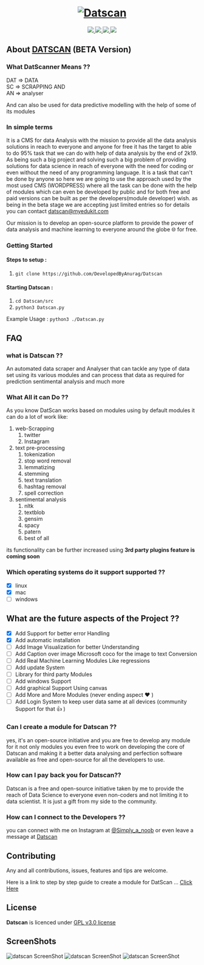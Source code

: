 <h1 align="center">
  <a href="https://github.com/DevelopedByAnurag/"><img src="https://developedbyanurag.github.io/Hosted-images/datscan/DatScan.png" alt="Datscan"></a></h1>
  
<p align="center">  
  <a href="https://docs.python.org/3/download.html">
    <img src="https://img.shields.io/badge/Python-3.x-green.svg">
  </a>
  <a href="https://github.com/DevelopedByAnurag/Datscan/">
    <img src="https://img.shields.io/badge/Version-v1.4.5 (UnStable beta)-blue.svg">
  </a>
  <a href="https://github.com/DevelopedByAnurag/Datscan/blob/master/LICENSE">
    <img src="https://img.shields.io/badge/License-GPLv3-orange.svg">
  </a> 
  <a href="https://github.com/DevelopedByAnurag/Datscan/">
    <img src="https://img.shields.io/badge/OS-Linux-orange.svg">
  </a>
</p>

## About  [DATSCAN](https://github.com/DevelopedByAnurag) (BETA Version)

### What DatScanner Means ??

 DAT => DATA                      
 SC  => SCRAPPING AND                
 AN  => analyser 

And can also be used for data predictive modelling with the help of some of its modules 

### In simple terms 
It is a CMS for data Analysis with the mission to provide all the data analysis solutions in reach to everyone and anyone for free it has the target to able to do 95% task that we can do with help of data analysis by the end of 2k19. As being such a big project and solving such a big problem of providing solutions for data science in reach of everyone with the need for coding or even without the need of any programming language. It is a task that can't be done by anyone so here we are going to use the approach used by the most used CMS (WORDPRESS) where all the task can be done with the help of modules which can even be developed by public and for both free and paid versions can be built as per the developers(module developer) wish. as being in the beta stage we are accepting just limited entries so for details you can contact datscan@myedukit.com

Our mission is to develop an open-source platform to provide the power of data analysis and machine learning to everyone around the globe 🌐 for free.


### Getting Started

#### Steps to setup :

1. `git clone https://github.com/DevelopedByAnurag/Datscan`

#### Starting Datscan :

1. `cd Datscan/src`
2. `python3 Datscan.py`

Example Usage : `python3 ./Datscan.py`


## FAQ
### what is Datscan ??
An automated data scraper and  Analyser that can tackle any type of data set  using its various modules and can process that data as required for prediction sentimental analysis and much more 

### What All it can Do ??
As you know DatScan works based on modules using by default modules it can do a lot of work like:
1. web-Scrapping
    1. twitter
    2. Instagram
2. text pre-processing
    1. tokenization
    2. stop word removal 
    3. lemmatizing
    4. stemming
    5. text translation
    6. hashtag removal
    7. spell correction
3. sentimental analysis
    1. nltk
    2. textblob
    3. gensim
    4. spacy
    5. patern
    6. best of all
 
its functionality can be further increased using <b> 3rd party plugins feature is coming soon </b>

### Which operating systems do it support supported ??
 - [X] linux
 - [X] mac
 - [ ] windows

## What are the future aspects of the Project ??
- [X] Add Support for better error Handling
- [X] Add automatic installation
- [ ] Add Image Visualization for better Understanding
- [ ] Add Caption over image Microsoft coco for the image to text Conversion
- [ ] Add Real Machine Learning Modules Like regressions
- [ ] Add update System
- [ ] Library for third party Modules
- [ ] Add windows Support
- [ ] Add graphical Support Using canvas
- [ ] Add More and More Modules (never ending aspect :heart: )
- [ ] Add Login System to keep user data same at all devices (community Support for that :+1: )

### Can I create a module for Datscan ??
yes, it's an open-source initiative and you are free to develop any module for it not only modules you even free to work on developing the core of Datscan and making it a better data analysing and perfection software available as free and open-source for all the developers to use. 

### How can I pay back you for Datscan?? 
Datscan is a free and open-source initiative taken by me to provide the reach of Data Science to everyone even non-coders and not limiting it to data scientist. It is just a gift from my side to the community.

### How can I connect to the Developers ??
you can connect with me on Instagram at [@Simply_a_noob](https://www.instagram.com/Simply_a_noob/) or even leave a message at [Datscan](https://datscan.myedukit.com/contact.php)

## Contributing
Any and all contributions, issues, features and tips are welcome.

Here is a link to step by step guide to create a module for DatScan ... [Click Here](https://github.com/DevelopedByAnurag/Datscan/blob/master/Docs/Readme.md)

## License
**Datscan** is licenced under [GPL v3.0 license](https://www.gnu.org/licenses/gpl-3.0.en.html)

## ScreenShots

<img src="https://developedbyanurag.github.io/Hosted-images/datscan/1.png" alt="datscan ScreenShot">
<img src="https://developedbyanurag.github.io/Hosted-images/datscan/2.png" alt="datscan ScreenShot">
<img src="https://developedbyanurag.github.io/Hosted-images/datscan/3.png" alt="datscan ScreenShot">
